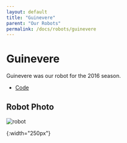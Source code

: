 ```yaml
---
layout: default
title: "Guinevere"
parent: "Our Robots"
permalink: /docs/robots/guinevere
---
```


# Guinevere
Guinevere was our robot for the 2016 season.

 - [Code](https://github.com/frc5024/Stronghold)

## Robot Photo
![robot]

[robot]: /webdocs/assets/img/guinevere.png
{:width="250px"}